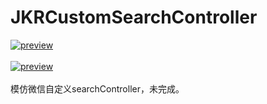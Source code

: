 # JKRCustomSearchController
[![preview](https://travis-ci.org/Joker-388/MessageImageCategory.svg?branch=master)](http://www.jianshu.com/u/95d5ea0acd19)&nbsp;<br><br>
[![preview](https://github.com/Joker-388/JKRCustomSearchController/blob/master/searchBar.gif)](http://www.jianshu.com/u/95d5ea0acd19)&nbsp;
<br><br>模仿微信自定义searchController，未完成。
